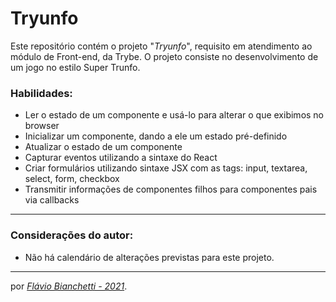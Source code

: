 # Tryunfo

Este repositório contém o projeto "_Tryunfo_", requisito em atendimento ao módulo de Front-end, da Trybe. O projeto consiste no desenvolvimento de um jogo no estilo Super Trunfo.

### Habilidades:
 - Ler o estado de um componente e usá-lo para alterar o que exibimos no browser
 - Inicializar um componente, dando a ele um estado pré-definido
 - Atualizar o estado de um componente
 - Capturar eventos utilizando a sintaxe do React
 - Criar formulários utilizando sintaxe JSX com as tags: input, textarea, select, form, checkbox
 - Transmitir informações de componentes filhos para componentes pais via callbacks
<!-- --- -->
<!-- ### Foram utilizados na construção desta página:

<section>
  <a
    href="https://developer.mozilla.org/en-US/docs/Web/HTML"
    target="_blank">
    <img
      align="center"
      height="30"
      src="https://img.shields.io/badge/HTML5-E34F26?style=for-the-badge&logo=html5&logoColor=white"
    />
  </a>
  <a
    href="https://developer.mozilla.org/en-US/docs/Web/CSS"
    target="_blank">
    <img
      align="center"
      height="30"
      src="https://img.shields.io/badge/CSS-239120?&style=for-the-badge&logo=css3&logoColor=white"
    />
  </a>
</section>

---
### Página do projeto - Trybe

Você pode encontrar o GitHub original do projeto _[aqui]()_. -->

---
### Considerações do autor:

- Não há calendário de alterações previstas para este projeto.

<!-- Você pode ver o resultado deste projeto _[aqui]()_. -->

---

por _[Flávio Bianchetti - 2021](https://www.linkedin.com/in/flaviobianchetti/)_.